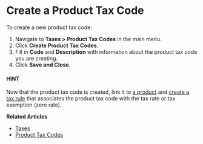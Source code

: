 <a id="taxes-product-tax-code-create"></a>

# Create a Product Tax Code

<!-- begin -->

To create a new product tax code:

1. Navigate to **Taxes > Product Tax Codes** in the main menu.
2. Click **Create Product Tax Codes**.
3. Fill in **Code** and **Description** with information about the product tax code you are creating.
4. Click **Save and Close**.

<!-- stop -->

#### HINT
Now that the product tax code is created, link it to [a product](link-a-tax-code-to-a-product.md#user-guide-taxes-link-a-tax-code-to-a-product) and [create a tax rule](../tax-rules/create.md#tax-rules-create) that associates the product tax code with the tax rate or tax exemption (zero rate).

**Related Articles**

* [Taxes](../index.md#user-guide-taxes)
* [Product Tax Codes](index.md#taxes-product-tax-code)
